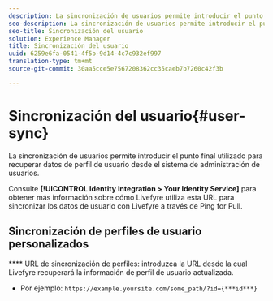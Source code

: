 ```yaml
---
description: La sincronización de usuarios permite introducir el punto final utilizado para recuperar datos de perfil de usuario desde el sistema de administración de usuarios.
seo-description: La sincronización de usuarios permite introducir el punto final utilizado para recuperar datos de perfil de usuario desde el sistema de administración de usuarios.
seo-title: Sincronización del usuario
solution: Experience Manager
title: Sincronización del usuario
uuid: 6259e6fa-0541-4f5b-9d14-4c7c932ef997
translation-type: tm+mt
source-git-commit: 30aa5cce5e7567208362cc35caeb7b7260c42f3b

---
```



# Sincronización del usuario{#user-sync}

La sincronización de usuarios permite introducir el punto final utilizado para recuperar datos de perfil de usuario desde el sistema de administración de usuarios.

Consulte **[!UICONTROL Identity Integration > Your Identity Service]** para obtener más información sobre cómo Livefyre utiliza esta URL para sincronizar los datos de usuario con Livefyre a través de Ping for Pull.

## Sincronización de perfiles de usuario personalizados

**** URL de sincronización de perfiles: introduzca la URL desde la cual Livefyre recuperará la información de perfil de usuario actualizada.
* Por ejemplo: `https://example.yoursite.com/some_path/?id={***id***}`

